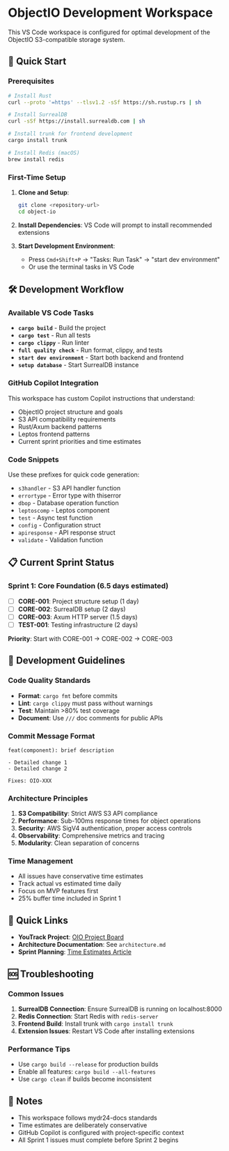 # ObjectIO Development Workspace

This VS Code workspace is configured for optimal development of the ObjectIO S3-compatible storage system.

## 🚀 Quick Start

### Prerequisites

```bash
# Install Rust
curl --proto '=https' --tlsv1.2 -sSf https://sh.rustup.rs | sh

# Install SurrealDB
curl -sSf https://install.surrealdb.com | sh

# Install trunk for frontend development
cargo install trunk

# Install Redis (macOS)
brew install redis
```

### First-Time Setup

1. **Clone and Setup**:

   ```bash
   git clone <repository-url>
   cd object-io
   ```

2. **Install Dependencies**: VS Code will prompt to install recommended extensions

3. **Start Development Environment**:
   - Press `Cmd+Shift+P` → "Tasks: Run Task" → "start dev environment"
   - Or use the terminal tasks in VS Code

## 🛠️ Development Workflow

### Available VS Code Tasks

- **`cargo build`** - Build the project
- **`cargo test`** - Run all tests
- **`cargo clippy`** - Run linter
- **`full quality check`** - Run format, clippy, and tests
- **`start dev environment`** - Start both backend and frontend
- **`setup database`** - Start SurrealDB instance

### GitHub Copilot Integration

This workspace has custom Copilot instructions that understand:

- ObjectIO project structure and goals
- S3 API compatibility requirements
- Rust/Axum backend patterns
- Leptos frontend patterns
- Current sprint priorities and time estimates

### Code Snippets

Use these prefixes for quick code generation:

- `s3handler` - S3 API handler function
- `errortype` - Error type with thiserror
- `dbop` - Database operation function
- `leptoscomp` - Leptos component
- `test` - Async test function
- `config` - Configuration struct
- `apiresponse` - API response struct
- `validate` - Validation function

## 📋 Current Sprint Status

### Sprint 1: Core Foundation (6.5 days estimated)

- [ ] **CORE-001**: Project structure setup (1 day)
- [ ] **CORE-002**: SurrealDB setup (2 days)
- [ ] **CORE-003**: Axum HTTP server (1.5 days)
- [ ] **TEST-001**: Testing infrastructure (2 days)

**Priority**: Start with CORE-001 → CORE-002 → CORE-003

## 🎯 Development Guidelines

### Code Quality Standards

- **Format**: `cargo fmt` before commits
- **Lint**: `cargo clippy` must pass without warnings
- **Test**: Maintain >80% test coverage
- **Document**: Use `///` doc comments for public APIs

### Commit Message Format

```
feat(component): brief description

- Detailed change 1
- Detailed change 2

Fixes: OIO-XXX
```

### Architecture Principles

1. **S3 Compatibility**: Strict AWS S3 API compliance
2. **Performance**: Sub-100ms response times for object operations
3. **Security**: AWS SigV4 authentication, proper access controls
4. **Observability**: Comprehensive metrics and tracing
5. **Modularity**: Clean separation of concerns

### Time Management

- All issues have conservative time estimates
- Track actual vs estimated time daily
- Focus on MVP features first
- 25% buffer time included in Sprint 1

## 🔗 Quick Links

- **YouTrack Project**: [OIO Project Board](https://youtrack.devstroop.com/agiles/181-20)
- **Architecture Documentation**: See `architecture.md`
- **Sprint Planning**: [Time Estimates Article](https://youtrack.devstroop.com/articles/167-221)

## 🆘 Troubleshooting

### Common Issues

1. **SurrealDB Connection**: Ensure SurrealDB is running on localhost:8000
2. **Redis Connection**: Start Redis with `redis-server`
3. **Frontend Build**: Install trunk with `cargo install trunk`
4. **Extension Issues**: Restart VS Code after installing extensions

### Performance Tips

- Use `cargo build --release` for production builds
- Enable all features: `cargo build --all-features`
- Use `cargo clean` if builds become inconsistent

## 📝 Notes

- This workspace follows mydr24-docs standards
- Time estimates are deliberately conservative
- GitHub Copilot is configured with project-specific context
- All Sprint 1 issues must complete before Sprint 2 begins
